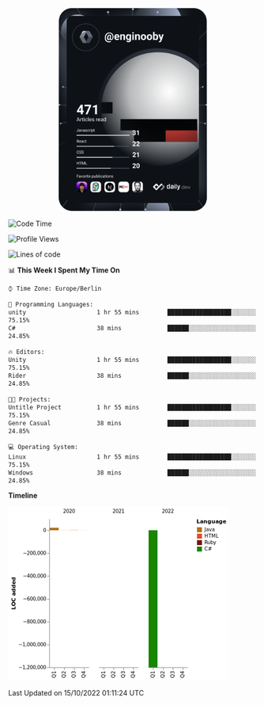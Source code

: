 <p align="center">
<a href="https://app.daily.dev/enginooby"><img src="devcard.svg" width="300" alt="enginooby's Dev Card"/></a>
</p>

<!--START_SECTION:waka-->
![Code Time](http://img.shields.io/badge/Code%20Time-107%20hrs%2049%20mins-blue)

![Profile Views](http://img.shields.io/badge/Profile%20Views-6-blue)

![Lines of code](https://img.shields.io/badge/From%20Hello%20World%20I%27ve%20Written--1%20Million%20lines%20of%20code-blue)

📊 **This Week I Spent My Time On** 

```text
⌚︎ Time Zone: Europe/Berlin

💬 Programming Languages: 
unity                    1 hr 55 mins        ██████████████████░░░░░░░   75.15% 
C#                       38 mins             ██████░░░░░░░░░░░░░░░░░░░   24.85%

🔥 Editors: 
Unity                    1 hr 55 mins        ██████████████████░░░░░░░   75.15% 
Rider                    38 mins             ██████░░░░░░░░░░░░░░░░░░░   24.85%

🐱‍💻 Projects: 
Untitle Project          1 hr 55 mins        ██████████████████░░░░░░░   75.15% 
Genre Casual             38 mins             ██████░░░░░░░░░░░░░░░░░░░   24.85%

💻 Operating System: 
Linux                    1 hr 55 mins        ██████████████████░░░░░░░   75.15% 
Windows                  38 mins             ██████░░░░░░░░░░░░░░░░░░░   24.85%

```

**Timeline**

![Chart not found](https://raw.githubusercontent.com/enginooby/enginooby/main/charts/bar_graph.png) 


 Last Updated on 15/10/2022 01:11:24 UTC
<!--END_SECTION:waka-->
